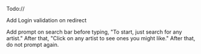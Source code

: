 Todo://

Add Login validation on redirect

Add prompt on search bar before typing,
"To start, just search for any artist." 
After that,
"Click on any artist to see ones you might like."
After that, do not prompt again.